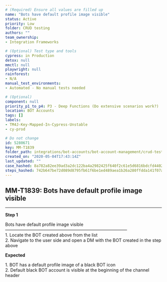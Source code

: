 ```yaml
---
# (Required) Ensure all values are filled up
name: "Bots have default profile image visible"
status: Active
priority: Low
folder: CRUD testing
authors: ""
team_ownership: 
- Integration Frameworks

# (Optional) Test type and tools
cypress: in Production
detox: null
mmctl: null
playwright: null
rainforest: 
- N/A
manual_test_environments: 
- Automated - No manual tests needed

# (Optional)
component: null
priority_p1_to_p4: P3 - Deep Functions (Do extensive scenarios work?)
location: BOT Accounts
tags: []
labels: 
- TM4J-Key-Mapped-In-Cypress-Unstable
- cy-prod

# Do not change
id: 5280671
key: MM-T1839
folder_path: integrations/bot-accounts/bot-account-management/crud-testing
created_on: "2020-05-04T17:43:14Z"
last_updated: ""
case_hashed: 8a782a82ee39ad3a2dc122ba4a2982425f640f2c61e5d6816bdcfd44021fe26770f7a71a597c14c6f491c8782b7e682f
steps_hashed: 742b647be72d089d8795fb61f6be1ed489aea1b26a280ffdda141f07a0245e3b6cf6acb5433a74fb4aad71037b5cbcf7
---
```


## MM-T1839: Bots have default profile image visible

---

**Step 1**

Bots have default profile image visible\
————————————————————————————\
1\. Locate the BOT created above from the list\
2\. Navigate to the user side and open a DM with the BOT created in the step above

**Expected**

1\. BOT has a default profile image of a black BOT icon\
2\. Default black BOT account is visible at the beginning of the channel header
